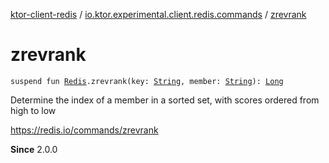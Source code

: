 [ktor-client-redis](../index.md) / [io.ktor.experimental.client.redis.commands](index.md) / [zrevrank](./zrevrank.md)

# zrevrank

`suspend fun `[`Redis`](../io.ktor.experimental.client.redis/-redis/index.md)`.zrevrank(key: `[`String`](https://kotlinlang.org/api/latest/jvm/stdlib/kotlin/-string/index.html)`, member: `[`String`](https://kotlinlang.org/api/latest/jvm/stdlib/kotlin/-string/index.html)`): `[`Long`](https://kotlinlang.org/api/latest/jvm/stdlib/kotlin/-long/index.html)

Determine the index of a member in a sorted set, with scores ordered from high to low

https://redis.io/commands/zrevrank

**Since**
2.0.0

